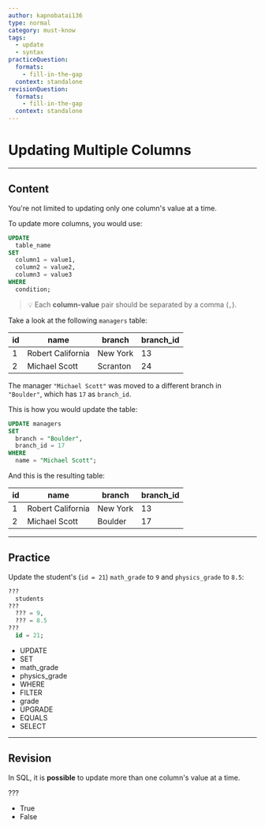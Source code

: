 ```yaml
---
author: kapnobatai136
type: normal
category: must-know
tags:
  - update
  - syntax
practiceQuestion:
  formats:
    - fill-in-the-gap
  context: standalone
revisionQuestion:
  formats:
    - fill-in-the-gap
  context: standalone
---
```


# Updating Multiple Columns


---

## Content

You're not limited to updating only one column's value at a time.

To update more columns, you would use:

```sql
UPDATE 
  table_name
SET 
  column1 = value1,
  column2 = value2,
  column3 = value3
WHERE 
  condition;
```

> 💡 Each **column-value** pair should be separated by a comma (`,`).

Take a look at the following `managers` table:

| id | name              | branch   | branch_id |
| -- | ----------------- | -------- | --------- |
| 1  | Robert California | New York | 13        |
| 2  | Michael Scott     | Scranton | 24        |

The manager `"Michael Scott"` was moved to a different branch in `"Boulder"`, which has `17` as `branch_id`.

This is how you would update the table:

```sql
UPDATE managers
SET
  branch = "Boulder",
  branch_id = 17
WHERE
  name = "Michael Scott";
```

And this is the resulting table:

| id | name              | branch   | branch_id |
| -- | ----------------- | -------- | --------- |
| 1  | Robert California | New York | 13        |
| 2  | Michael Scott     | Boulder  | 17        |


---

## Practice

Update the student's (`id = 21`) `math_grade` to `9` and `physics_grade` to `8.5`:

```sql
??? 
  students
???
  ??? = 9,
  ??? = 8.5
???
  id = 21;
```

- UPDATE
- SET
- math_grade
- physics_grade
- WHERE
- FILTER
- grade
- UPGRADE
- EQUALS
- SELECT 


---

## Revision

In SQL, it is **possible** to update more than one column's value at a time.

???

- True
- False
